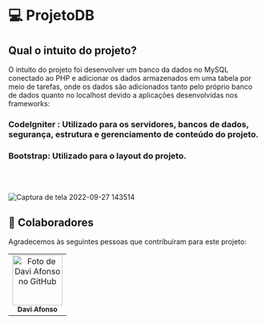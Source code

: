 # 💻 ProjetoDB

## Qual o intuito do projeto?

O intuito do projeto foi desenvolver um banco da dados no MySQL conectado ao PHP e adicionar os dados armazenados em uma tabela por meio de tarefas, onde os dados são adicionados tanto pelo próprio banco de dados quanto no localhost devido a aplicações desenvolvidas nos frameworks:

### CodeIgniter : Utilizado para os servidores, bancos de dados, segurança, estrutura e gerenciamento de conteúdo do projeto.
### Bootstrap: Utilizado para o layout do projeto.
<br>
<br>



![Captura de tela 2022-09-27 143514](https://user-images.githubusercontent.com/89953265/192596876-845f5970-1b7c-40a8-bd39-1c35398614db.png)


## 🤝 Colaboradores

Agradecemos às seguintes pessoas que contribuíram para este projeto:

<table>
  <tr>
    <td align="center">
      <a href="#">
         <img src="https://avatars.githubusercontent.com/u/89953265?v=4" width="100px;" alt="Foto de Davi Afonso no GitHub"/><br>
        <sub>
          <b>Davi Afonso</b>
        </sub>
      </a>
    </td>
</table>


